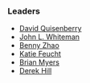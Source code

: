 <!--### Leaders
-->
### Leaders
* [David Quisenberry](mailto:david.quisenberry@owasp.org)
* [John L. Whiteman](mailto:john.whiteman@owasp.org)
* [Benny Zhao](benny.zhao@owasp.org)
* [Katie Feucht](katie.feucht@owasp.org)
* [Brian Myers](brian.myers@owasp.org)
* [Derek Hill](derek.hill@owasp.org)
